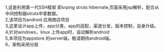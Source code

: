 1,这是利用第一代SSH框架 即srping struts hibernate,页面采用jsp解析，配合从中间控制器struts中拿数据。 <br/>
2,该项目为android 应用商店项目 <br/>
3,这里设计app上传，app分类，app的适配，渠道分发，版本控制，自身升级。 <br/>
4,针对windows，linux  上传app时，自动解析android  <br/>
5,本项目为appstore 的server端，敬请期待android端。 <br/>
6，架构采用分层
